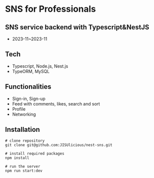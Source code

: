 # SNS for Professionals 

## SNS service backend with Typescript&NestJS
- 2023-11~2023-11

## Tech
- Typescript, Node.js, Nest.js
- TypeORM, MySQL

## Functionalities
- Sign-in, Sign-up
- Feed with comments, likes, search and sort
- Profile
- Networking

## Installation
```
# clone repository
git clone git@github.com:JISUlicious/nest-sns.git

# install required packages
npm install

# run the server
npm run start:dev
```